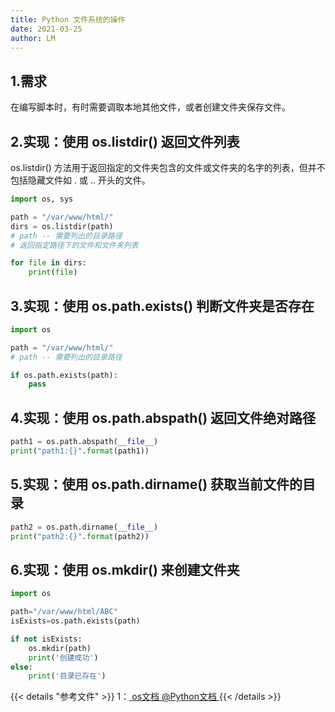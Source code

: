 ```yaml
---
title: Python 文件系统的操作
date: 2021-03-25
author: LM
---
```


## 1.需求

在编写脚本时，有时需要调取本地其他文件，或者创建文件夹保存文件。

## 2.实现：使用 os.listdir() 返回文件列表

os.listdir() 方法用于返回指定的文件夹包含的文件或文件夹的名字的列表，但并不包括隐藏文件如 . 或 .. 开头的文件。

```python
import os, sys

path = "/var/www/html/"
dirs = os.listdir(path)
# path -- 需要列出的目录路径
# 返回指定路径下的文件和文件夹列表

for file in dirs:
    print(file)
```

## 3.实现：使用 os.path.exists() 判断文件夹是否存在

```python
import os

path = "/var/www/html/"
# path -- 需要列出的目录路径

if os.path.exists(path):
    pass
```

## 4.实现：使用 os.path.abspath() 返回文件绝对路径

```python
path1 = os.path.abspath(__file__)
print("path1:{}".format(path1))
```

## 5.实现：使用 os.path.dirname() 获取当前文件的目录

```python
path2 = os.path.dirname(__file__)
print("path2:{}".format(path2))
```

## 6.实现：使用 os.mkdir() 来创建文件夹

```python
import os

path="/var/www/html/ABC"
isExists=os.path.exists(path)

if not isExists:
    os.mkdir(path)
    print('创建成功')
else:
    print('目录已存在')
```

{{< details "参考文件" >}} 
1：[ os文档  @Python文档  ](https://docs.python.org/zh-cn/3/library/os.html)
{{< /details >}}